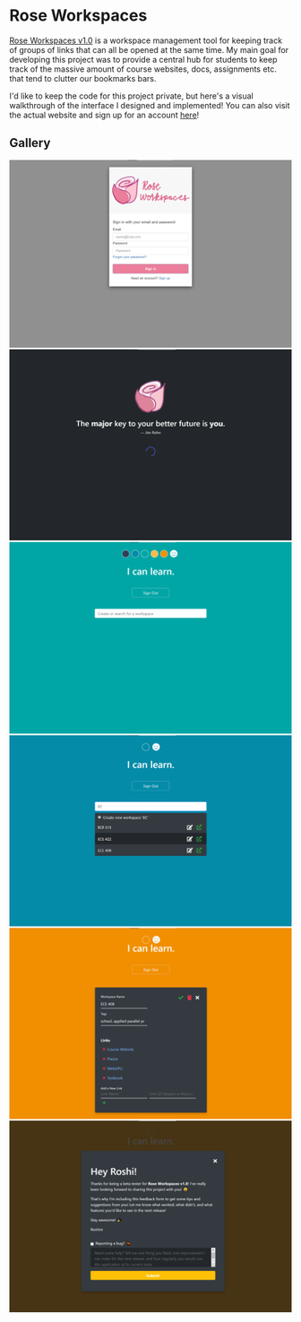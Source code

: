 # Rose Workspaces
[Rose Workspaces v1.0](https://roseworkspaces.roshinisaravanakumar.info) is a workspace management tool for keeping track of groups of links that can all be opened at the same time. My main goal for developing this project was to provide a central hub for students to keep track of the massive amount of course websites, docs, assignments etc. that tend to clutter our bookmarks bars. 

I'd like to keep the code for this project private, but here's a visual walkthrough of the interface I designed and implemented! You can also visit the actual website and sign up for an account [here](https://roseworkspaces.roshinisaravanakumar.info)!

## Gallery
![Login Page](/images/login.png)
![Quote Page](/images/quote.png)
![Home Page](/images/home.png)
![Search Bar](/images/search.png)
![Edit Workspace](/images/edit.png)
![Feedback Popup](images/feedback.png)
